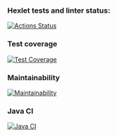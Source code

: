 ### Hexlet tests and linter status:
[![Actions Status](https://github.com/NestyChe/java-project-lvl2/workflows/hexlet-check/badge.svg)](https://github.com/NestyChe/java-project-lvl2/actions)
### Test coverage
[![Test Coverage](https://api.codeclimate.com/v1/badges/bcfe8c5b12a6532e7ac5/test_coverage)](https://codeclimate.com/github/codeclimate/codeclimate/test_coverage)
### Maintainability
[![Maintainability](https://api.codeclimate.com/v1/badges/bcfe8c5b12a6532e7ac5/maintainability)](https://codeclimate.com/github/NestyChe/java-project-lvl2/maintainability)
### Java CI
[![Java CI](https://github.com/NestyChe/java-project-lvl2/actions/workflows/github-actions.yml/badge.svg)](https://github.com/NestyChe/java-project-lvl2/actions)